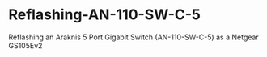 # Reflashing-AN-110-SW-C-5
Reflashing an Araknis 5 Port Gigabit Switch (AN-110-SW-C-5) as a Netgear GS105Ev2
